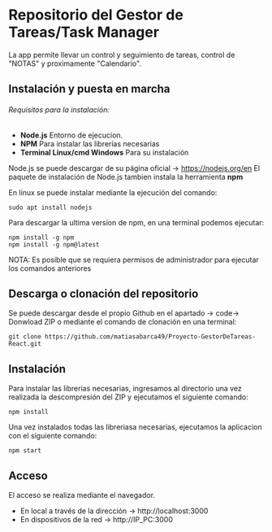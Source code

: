 # Repositorio del Gestor de Tareas/Task Manager

La app permite llevar un control y seguimiento de tareas, control de "NOTAS" y proximamente "Calendario".

## Instalación y puesta en marcha
###### Requisitos para la instalación:

- **Node.js** Entorno de ejecucion.
- **NPM** Para instalar las librerías necesarias
- **Terminal Linux/cmd Windows** Para su instalación

Node.js se puede descargar de su página oficial -> https://nodejs.org/en
El paquete de instalación de Node.js tambien instala la herramienta **npm**

En linux se puede instalar mediante la ejecución del comando:

```
sudo apt install nodejs
```

Para descargar la ultima version de npm, en una terminal podemos ejecutar:

```
npm install -g npm
npm install -g npm@latest
```
NOTA: Es posible que se requiera permisos de administrador para ejecutar los comandos anteriores

## Descarga o clonación del repositorio

Se puede descargar desde el propio Github en el apartado -> code-> Donwload ZIP o mediante el comando de clonación en una terminal:

```
git clone https://github.com/matiasabarca49/Proyecto-GestorDeTareas-React.git
```

## Instalación

Para instalar las librerias necesarias, ingresamos al directorio una vez realizada la descompresión del ZIP y ejecutamos el siguiente comando:
```
npm install
```
Una vez instalados todas las libreriasa necesarias, ejecutamos la aplicacion con el siguiente comando:

```
npm start
```

## Acceso

El acceso se realiza mediante el navegador. 

 - En local a través de la dirección -> http://localhost:3000
 - En dispositivos de la red -> http://IP_PC:3000
